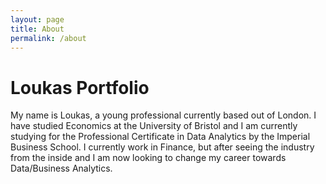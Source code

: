 ```yaml
---
layout: page
title: About
permalink: /about
---
```


# Loukas Portfolio

My name is Loukas, a young professional currently based out of London. I have studied Economics at the University of Bristol and I am currently studying for the Professional Certificate in Data Analytics by the Imperial Business School. I currently work in Finance, but after seeing the industry from the inside and I am now looking to change my career towards Data/Business Analytics.
